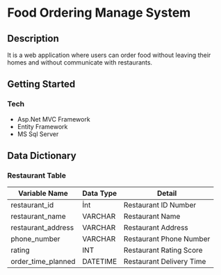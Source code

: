 # Food Ordering Manage System

## Description

It is a web application where users can order food without leaving their homes and without communicate with restaurants.

## Getting Started

### Tech

* Asp.Net MVC Framework
* Entity Framework
* MS Sql Server

## Data Dictionary

### Restaurant Table

| Variable Name | Data Type | Detail |
| --- | --- | --- |
| restaurant_id | İnt | Restaurant ID Number |
| restaurant_name | VARCHAR | Restaurant Name |
| restaurant_address | VARCHAR | Restaurant Address |
| phone_number | VARCHAR | Restaurant Phone Number |
| rating | INT | Restaurant Rating Score |
| order_time_planned | DATETIME | Restaurant Delivery Time |




